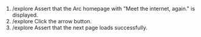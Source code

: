1. /explore Assert that the Arc homepage with "Meet the internet, again." is displayed.
2. /explore Click the arrow button.
3. /explore Assert that the next page loads successfully.